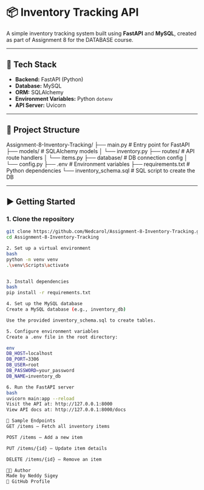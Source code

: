 # 📦 Inventory Tracking API

A simple inventory tracking system built using **FastAPI** and **MySQL**, created as part of Assignment 8 for the DATABASE course.

---

## 🔧 Tech Stack

- **Backend:** FastAPI (Python)
- **Database:** MySQL
- **ORM:** SQLAlchemy
- **Environment Variables:** Python `dotenv`
- **API Server:** Uvicorn

---

## 📁 Project Structure

Assignment-8-Inventory-Tracking/
├── main.py # Entry point for FastAPI
├── models/ # SQLAlchemy models
│ └── inventory.py
├── routes/ # API route handlers
│ └── items.py
├── database/ # DB connection config
│ └── config.py
├── .env # Environment variables
├── requirements.txt # Python dependencies
└── inventory_schema.sql # SQL script to create the DB

---

## ▶️ Getting Started

### 1. Clone the repository

```bash
git clone https://github.com/Nedcarol/Assignment-8-Inventory-Tracking.git
cd Assignment-8-Inventory-Tracking

2. Set up a virtual environment
bash
python -m venv venv
.\venv\Scripts\activate


3. Install dependencies
bash
pip install -r requirements.txt

4. Set up the MySQL database
Create a MySQL database (e.g., inventory_db)

Use the provided inventory_schema.sql to create tables.

5. Configure environment variables
Create a .env file in the root directory:

env
DB_HOST=localhost
DB_PORT=3306
DB_USER=root
DB_PASSWORD=your_password
DB_NAME=inventory_db

6. Run the FastAPI server
bash
uvicorn main:app --reload
Visit the API at: http://127.0.0.1:8000
View API docs at: http://127.0.0.1:8000/docs

🧪 Sample Endpoints
GET /items – Fetch all inventory items

POST /items – Add a new item

PUT /items/{id} – Update item details

DELETE /items/{id} – Remove an item

👩‍💻 Author
Made by Neddy Sigey
🔗 GitHub Profile

